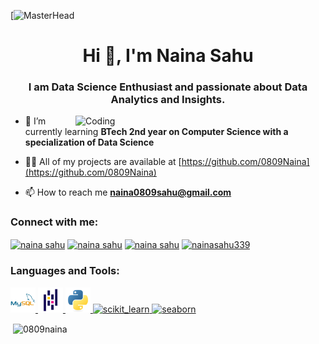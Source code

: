 [![MasterHead](https://dribbble.com/shots/5504725/attachments/5504725-Data-Analytics-Animation-Header?mode=media)
<h1 align="center">Hi 👋, I'm Naina Sahu</h1>
<h3 align="center">I am Data Science Enthusiast and passionate about Data Analytics and Insights.</h3>
<image align="right" alt="Coding" width="400" src="https://cdn.dribbble.com/users/4055494/screenshots/15215756/media/d2b66c4ca0192aa26d103448b3d1518b.gif">

- 🌱 I’m currently learning **BTech 2nd year on Computer Science with a specialization of Data Science**

- 👨‍💻 All of my projects are available at [https://github.com/0809Naina](https://github.com/0809Naina)

- 📫 How to reach me **naina0809sahu@gmail.com**

<h3 align="left">Connect with me:</h3>
<p align="left">
<a href="https://linkedin.com/in/naina sahu" target="blank"><img align="center" src="https://raw.githubusercontent.com/rahuldkjain/github-profile-readme-generator/master/src/images/icons/Social/linked-in-alt.svg" alt="naina sahu" height="30" width="40" /></a>
<a href="https://kaggle.com/naina sahu" target="blank"><img align="center" src="https://raw.githubusercontent.com/rahuldkjain/github-profile-readme-generator/master/src/images/icons/Social/kaggle.svg" alt="naina sahu" height="30" width="40" /></a>
<a href="https://fb.com/naina sahu" target="blank"><img align="center" src="https://raw.githubusercontent.com/rahuldkjain/github-profile-readme-generator/master/src/images/icons/Social/facebook.svg" alt="naina sahu" height="30" width="40" /></a>
<a href="https://instagram.com/nainasahu339" target="blank"><img align="center" src="https://raw.githubusercontent.com/rahuldkjain/github-profile-readme-generator/master/src/images/icons/Social/instagram.svg" alt="nainasahu339" height="30" width="40" /></a>
</p>

<h3 align="left">Languages and Tools:</h3>
<p align="left"> <a href="https://www.mysql.com/" target="_blank" rel="noreferrer"> <img src="https://raw.githubusercontent.com/devicons/devicon/master/icons/mysql/mysql-original-wordmark.svg" alt="mysql" width="40" height="40"/> </a> <a href="https://pandas.pydata.org/" target="_blank" rel="noreferrer"> <img src="https://raw.githubusercontent.com/devicons/devicon/2ae2a900d2f041da66e950e4d48052658d850630/icons/pandas/pandas-original.svg" alt="pandas" width="40" height="40"/> </a> <a href="https://www.python.org" target="_blank" rel="noreferrer"> <img src="https://raw.githubusercontent.com/devicons/devicon/master/icons/python/python-original.svg" alt="python" width="40" height="40"/> </a> <a href="https://scikit-learn.org/" target="_blank" rel="noreferrer"> <img src="https://upload.wikimedia.org/wikipedia/commons/0/05/Scikit_learn_logo_small.svg" alt="scikit_learn" width="40" height="40"/> </a> <a href="https://seaborn.pydata.org/" target="_blank" rel="noreferrer"> <img src="https://seaborn.pydata.org/_images/logo-mark-lightbg.svg" alt="seaborn" width="40" height="40"/> </a> </p>

<p>&nbsp;<img align="center" src="https://github-readme-stats.vercel.app/api?username=0809naina&show_icons=true&locale=en" alt="0809naina" /></p>
